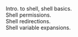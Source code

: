 Intro. to shell, shell basics.  
Shell permissions.  
Shell redirections.  
Shell variable expansions.  
